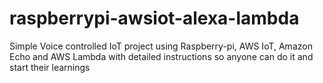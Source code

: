 # raspberrypi-awsiot-alexa-lambda
Simple Voice controlled IoT project using Raspberry-pi, AWS IoT, Amazon Echo and AWS Lambda with detailed instructions so anyone can do it and start their learnings
